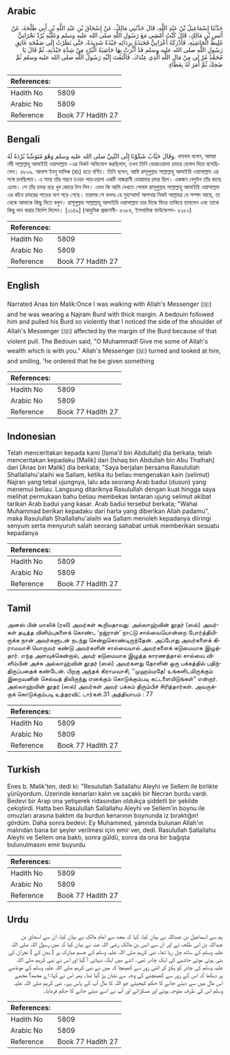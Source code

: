 ## Arabic


<div dir="rtl" lang="ar" style={{fontSize:'larger',backgroundColor:'#f8f9fa',padding:20}}>
حَدَّثَنَا إِسْمَاعِيلُ بْنُ عَبْدِ اللَّهِ، قَالَ حَدَّثَنِي مَالِكٌ، عَنْ إِسْحَاقَ بْنِ عَبْدِ اللَّهِ بْنِ أَبِي طَلْحَةَ، عَنْ أَنَسِ بْنِ مَالِكٍ، قَالَ كُنْتُ أَمْشِي مَعَ رَسُولِ اللَّهِ صلى الله عليه وسلم وَعَلَيْهِ بُرْدٌ نَجْرَانِيٌّ غَلِيظُ الْحَاشِيَةِ، فَأَدْرَكَهُ أَعْرَابِيٌّ فَجَبَذَهُ بِرِدَائِهِ جَبْذَةً شَدِيدَةً، حَتَّى نَظَرْتُ إِلَى صَفْحَةِ عَاتِقِ رَسُولِ اللَّهِ صلى الله عليه وسلم قَدْ أَثَّرَتْ بِهَا حَاشِيَةُ الْبُرْدِ مِنْ شِدَّةِ جَبْذَتِهِ، ثُمَّ قَالَ يَا مُحَمَّدُ مُرْ لِي مِنْ مَالِ اللَّهِ الَّذِي عِنْدَكَ‏.‏ فَالْتَفَتَ إِلَيْهِ رَسُولُ اللَّهِ صلى الله عليه وسلم ثُمَّ ضَحِكَ ثُمَّ أَمَرَ لَهُ بِعَطَاءٍ‏.‏
</div>
<div style={{backgroundColor:'#f8f9fa',padding:20, marginBottom: 10}}><table> <thead> <tr> <th>References:</th> <th></th> </tr> </thead> <tbody><tr><td>Hadith No</td><td>5809</td></tr><tr><td>Arabic No</td><td>5809</td></tr><tr><td>Reference</td><td>Book 77 Hadith 27</td></tr></tbody></table></div>

## Bengali


<div dir="ltr" lang="bn" style={{fontSize:'larger',backgroundColor:'#f8f9fa',padding:20}}>
وَقَالَ خَبَّابٌ شَكَوْنَا إِلَى النَّبِيِّ صلى الله عليه وسلم وَهُوَ مُتَوَسِّدٌ بُرْدَةً لَهُ. খাববাব বলেন, আমরা নবী সাল্লাল্লাহু আলাইহি ওয়াসাল্লাম -এর নিকট অভিযোগ করছিলাম, তখন তিনি ডোরাওয়ালা চাদরে হেলান দিয়ে বসেছিলেন। ৫৮০৯. আনাস ইবনু মালিক (রাঃ) হতে বর্ণিত। তিনি বলেন, আমি রাসূলুল্লাহ সাল্লাল্লাহু আলাইহি ওয়াসাল্লাম এর সঙ্গে চলছিলাম। এ সময় তাঁর পরনে চওড়া পাড়ওয়ালা একটি নাজরানী ডোরাদার চাদর ছিল। একজন বেদুঈন তাঁর কাছে এলো। সে তাঁর চাদর ধরে খুব জোরে টান দিল। এমন কি আমি দেখতে পেলাম রাসূলুল্লাহ সাল্লাল্লাহু আলাইহি ওয়াসাল্লাম এর কাঁধে চাদরের পাড়ের দাগ পড়ে গেছে। তারপর সে বললঃ হে মুহাম্মাদ! আপনার নিকট আল্লাহর যে সম্পদ আছে, তা থেকে আমাকে কিছু দিতে বলুন। রাসূলুল্লাহ সাল্লাল্লাহু আলাইহি ওয়াসাল্লাম তার দিকে ফিরে তাকিয়ে হাসলেন এবং তাকে কিছু দান করার নির্দেশ দিলেন। [৩১৪৯] (আধুনিক প্রকাশনী- ৫৩৮৪, ইসলামিক ফাউন্ডেশন- ৫২৮০)
</div>
<div style={{backgroundColor:'#f8f9fa',padding:20, marginBottom: 10}}><table> <thead> <tr> <th>References:</th> <th></th> </tr> </thead> <tbody><tr><td>Hadith No</td><td>5809</td></tr><tr><td>Arabic No</td><td>5809</td></tr><tr><td>Reference</td><td>Book 77 Hadith 27</td></tr></tbody></table></div>

## English


<div dir="ltr" lang="en" style={{fontSize:'larger',backgroundColor:'#f8f9fa',padding:20}}>
Narrated Anas bin Malik:Once I was walking with Allah's Messenger (ﷺ) and he was wearing a Najram Burd with thick margin. A bedouin followed him and pulled his Burd so violently that I noticed the side of the shoulder of Allah's Messenger (ﷺ) affected by the margin of the Burd because of that violent pull. The Bedouin said, "O Muhammad! Give me some of Allah's wealth which is with you." Allah's Messenger (ﷺ) turned and looked at him, and smiling, 'he ordered that he be given something
</div>
<div style={{backgroundColor:'#f8f9fa',padding:20, marginBottom: 10}}><table> <thead> <tr> <th>References:</th> <th></th> </tr> </thead> <tbody><tr><td>Hadith No</td><td>5809</td></tr><tr><td>Arabic No</td><td>5809</td></tr><tr><td>Reference</td><td>Book 77 Hadith 27</td></tr></tbody></table></div>

## Indonesian


<div dir="ltr" lang="id" style={{fontSize:'larger',backgroundColor:'#f8f9fa',padding:20}}>
Telah menceritakan kepada kami [Isma'il bin Abdullah] dia berkata; telah menceritakan kepadaku [Malik] dari [Ishaq bin Abdullah bin Abu Thalhah] dari [Anas bin Malik] dia berkata; "Saya berjalan bersama Rasulullah Shallallahu'alaihi wa Sallam, ketika itu beliau mengenakan kain (selimut) Najran yang tebal ujungnya, lalu ada seorang Arab badui (dusun) yang menemui beliau. Langsung ditariknya Rasulullah dengan kuat hingga saya melihat permukaan bahu beliau membekas lantaran ujung selimut akibat tarikan Arab badui yang kasar. Arab badui tersebut berkata; "Wahai Muhammad berikan kepadaku dari harta yang diberikan Allah padamu", maka Rasulullah Shallallahu'alaihi wa Sallam menoleh kepadanya diiringi senyum serta menyuruh salah seorang sahabat untuk memberikan sesuatu kepadanya
</div>
<div style={{backgroundColor:'#f8f9fa',padding:20, marginBottom: 10}}><table> <thead> <tr> <th>References:</th> <th></th> </tr> </thead> <tbody><tr><td>Hadith No</td><td>5809</td></tr><tr><td>Arabic No</td><td>5809</td></tr><tr><td>Reference</td><td>Book 77 Hadith 27</td></tr></tbody></table></div>

## Tamil


<div dir="ltr" lang="ta" style={{fontSize:'larger',backgroundColor:'#f8f9fa',padding:20}}>
அனஸ் பின் மாலிக் (ரலி) அவர்கள் கூறியதாவது: அல்லாஹ்வின் தூதர் (ஸல்) அவர்கள் தடித்த விளிம்புகளைக் கொண்ட ‘நஜ்ரான்’ நாட்டு சால்வையொன்றை போர்த்தியிருக்க நான் அவர்களுடன் நடந்து சென்றுகொண்டிருந்தேன். அப்போது அவர்களைக் கிராமவாசி யொருவர் கண்டு அவர்களின் சால்வையால் அவர்களைக் கடுமையாக இழுத்தார். எந்த அளவுக்கென்றால், அவர் கடுமையாக இழுத்த காரணத்தால் சால்வை விளிம்பின் அச்சு அல்லாஹ்வின் தூதர் (ஸல்) அவர்களது தோளின் ஒரு பக்கத்தில் பதிந்திருப்பதைக் கண்டேன். பிறகு அந்தக் கிராமவாசி, ‘‘முஹம்மதே! உங்களிடமிருக்கும் இறைவனின் செல்வத் திலிருந்து எனக்கும் கொடுக்கும்படி கட்டளையிடுங்கள்” என்றார். அல்லாஹ்வின் தூதர் (ஸல்) அவர்கள் அவர் பக்கம் திரும்பிச் சிரித்தார்கள். அவருக்குக் கொடுக்கும்படி உத்தரவிட் டார்கள்.31 அத்தியாயம் : 77
</div>
<div style={{backgroundColor:'#f8f9fa',padding:20, marginBottom: 10}}><table> <thead> <tr> <th>References:</th> <th></th> </tr> </thead> <tbody><tr><td>Hadith No</td><td>5809</td></tr><tr><td>Arabic No</td><td>5809</td></tr><tr><td>Reference</td><td>Book 77 Hadith 27</td></tr></tbody></table></div>

## Turkish


<div dir="ltr" lang="tr" style={{fontSize:'larger',backgroundColor:'#f8f9fa',padding:20}}>
Enes b. Malik'ten, dedi ki: "Resulullah Sallallahu Aleyhi ve Sellem ile birlikte yürüyordum. Üzerinde kenarları kalın ve saçaklı bir Necran burdu vardı. Bedevi bir Arap ona yetişerek ridasından oldukça şiddetli bir şekilde çekiştirdi. Hatta ben Rasulullah Sallallahu Aleyhi ve Sellem'in boynu ile omuzları arasına baktım da burdun kenarının boynunda iz bıraktığın! gördüm. Daha sonra bedevi: Ey Muhammed, yanında bulunan Allah'ın malından bana bir şeyler verilmesi için emir ver, dedi. Rasulullah Sallallahu Aleyhi ve Sellem ona baktı, sonra güldü, sonra da ona bir bağışta bulunulmasını emir buyurdu
</div>
<div style={{backgroundColor:'#f8f9fa',padding:20, marginBottom: 10}}><table> <thead> <tr> <th>References:</th> <th></th> </tr> </thead> <tbody><tr><td>Hadith No</td><td>5809</td></tr><tr><td>Arabic No</td><td>5809</td></tr><tr><td>Reference</td><td>Book 77 Hadith 27</td></tr></tbody></table></div>

## Urdu


<div dir="rtl" lang="ur" style={{fontSize:'larger',backgroundColor:'#f8f9fa',padding:20}}>
ہم سے اسماعیل بن عبداللہ نے بیان کیا، کہا کہ مجھ سے امام مالک نے بیان کیا، ان سے اسحاق بن عبداللہ بن ابی طلحہ نے اور ان سے انس بن مالک رضی اللہ عنہ نے بیان کیا کہ میں رسول اللہ صلی اللہ علیہ وسلم کے ساتھ چل رہا تھا۔ نبی کریم صلی اللہ علیہ وسلم کے جسم مبارک پر ( یمن کے ) نجران کی بنی ہوئی موٹے حاشیے کی ایک چادر تھی۔ اتنے میں ایک دیہاتی آ گیا اور اس نے نبی کریم صلی اللہ علیہ وسلم کی چادر کو پکڑ کر اتنی زور سے کھینچا کہ میں نے نبی کریم صلی اللہ علیہ وسلم کے مونڈھے پر دیکھا کہ اس کے زور سے کھینچنے کی وجہ سے نشان پڑ گیا تھا۔ پھر اس نے کہا: اے محمد! مجھے اس مال میں سے دیئے جانے کا حکم کیجیئے جو اللہ کا مال آپ کے پاس ہے۔ نبی کریم صلی اللہ علیہ وسلم اس کی طرف متوجہ ہوئے اور مسکرائے اور آپ نے اسے دیئے جانے کا حکم فرمایا۔
</div>
<div style={{backgroundColor:'#f8f9fa',padding:20, marginBottom: 10}}><table> <thead> <tr> <th>References:</th> <th></th> </tr> </thead> <tbody><tr><td>Hadith No</td><td>5809</td></tr><tr><td>Arabic No</td><td>5809</td></tr><tr><td>Reference</td><td>Book 77 Hadith 27</td></tr></tbody></table></div>